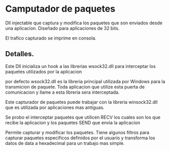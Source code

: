 # Camputador de paquetes

Dll injectable que captura y modifica los paquetes que son enviados desde una aplicacion. Diseñado para aplicaciones de 32 bits.

El trafico capturado se imprime en consola.


## Detalles.

Este Dll inicializa un hook a las librerias wsock32.dll para interceptar los paquetes utilizados por la aplicacion

por defecto wsock32.dll es la libreria principal utilizada por Windows para la transmicion de paquete.
Toda aplicacion que utilize esta puerta de comunicacion y llame a esta libreria sera interceptada.

Este capturador de paquetes puede trabajar con la libreria winsock32.dll que es utilizada por  aplicaciones mas antiguas.

Se probo el interceptar paquetes que utilicen RECV los cuales son los que recibe la aplicacion y los paquetes SEND que envia la aplicacion

Permite capturar y modificar los paquetes. Tiene algunos filtros para capturar paquetes especificos definidos por el usuario y transforma los datos de data a hexadecimal para un trabajo mas simple.
